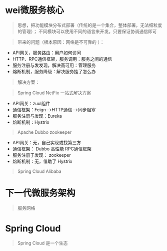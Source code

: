 # wei微服务核心

> 思想，把功能模块分布式部署（传统的是一个集合，整体部署，无法细粒度的管理）；
> 不同模块可以使用不同的语言来开发。只要保证协调通信即可


> 带来的问题（根本原因：网络是不可靠的 ）：

- API网关，服务路由：用户如何访问
- HTTP、RPC通信框架，服务调用：服务之间的通信
- 服务注册与发发现，解决高可用：管理服务
- 熔断机制，服务降级：解决服务挂了怎么办

> 解决方案：

> Spring Cloud NetFix 一站式解决方案

- API网关：zuul组件
- 通信框架：Feign-->HTTP通信-->同步阻塞
- 服务注册与发现：Eureka
- 熔断机制：Hystrix

> Apache Dubbo zookeeper 

- API网关：无，自己实现或找第三方
- 通信框架： Dubbo 高性能 RPC通信框架
- 服务注册于发现： zookeeper
- 熔断机制：无，借助了 Hystrix

> Spring Cloud Alibaba


# 下一代微服务架构

> 服务网格


# Spring Cloud

> Spring Cloud 是一个生态